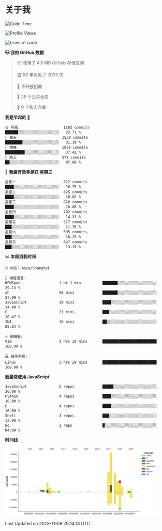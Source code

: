 # 关于我

<!--START_SECTION:waka-->
![Code Time](http://img.shields.io/badge/Code%20Time-822%20hrs%2036%20mins-blue)

![Profile Views](http://img.shields.io/badge/%E4%B8%AA%E4%BA%BA%E8%B5%84%E6%96%99%E8%A7%82%E7%9C%8B%E6%AC%A1%E6%95%B0-0-blue)

![Lines of code](https://img.shields.io/badge/%E4%BB%8E%E3%80%8CHello%20World%E3%80%8D%E8%B5%B7%E6%88%91%E5%B7%B2%E7%BB%8F%E5%86%99%E4%BA%86-859.8%20thousand%20%E8%A1%8C%E4%BB%A3%E7%A0%81-blue)

**🐱 我的 GitHub 数据** 

> 📦  使用了 4.5 MB GitHub 存储空间 
 > 
> 🏆 82 年贡献了 2023 次
 > 
> 🚫 不开放招聘
 > 
> 📜 25 个公共仓库 
 > 
> 🔑 0 个私人仓库 
 > 
**我是早起的 🐤** 

```text
🌞 早晨                     1163 commits        ██████░░░░░░░░░░░░░░░░░░░   23.71 % 
🌆 白天                     1530 commits        ████████░░░░░░░░░░░░░░░░░   31.19 % 
🌃 傍晚                     1836 commits        █████████░░░░░░░░░░░░░░░░   37.42 % 
🌙 晚上                     377 commits         ██░░░░░░░░░░░░░░░░░░░░░░░   07.68 % 
```
📅 **我最有效率是在 星期三** 

```text
星期一                      822 commits         ████░░░░░░░░░░░░░░░░░░░░░   16.75 % 
星期二                      825 commits         ████░░░░░░░░░░░░░░░░░░░░░   16.82 % 
星期三                      828 commits         ████░░░░░░░░░░░░░░░░░░░░░   16.88 % 
星期四                      702 commits         ████░░░░░░░░░░░░░░░░░░░░░   14.31 % 
星期五                      577 commits         ███░░░░░░░░░░░░░░░░░░░░░░   11.76 % 
星期六                      505 commits         ███░░░░░░░░░░░░░░░░░░░░░░   10.29 % 
星期日                      647 commits         ███░░░░░░░░░░░░░░░░░░░░░░   13.19 % 
```


📊 **本周消耗时间** 

```text
🕑︎ 时区: Asia/Shanghai

💬 编程语言: 
RPMSpec                  1 hr 1 min          ███████░░░░░░░░░░░░░░░░░░   29.13 % 
sh                       56 mins             ███████░░░░░░░░░░░░░░░░░░   27.09 % 
JavaScript               30 mins             ████░░░░░░░░░░░░░░░░░░░░░   14.40 % 
C                        21 mins             ███░░░░░░░░░░░░░░░░░░░░░░   10.47 % 
INI                      16 mins             ██░░░░░░░░░░░░░░░░░░░░░░░   08.03 % 

🔥 编辑器: 
Vim                      3 hrs 29 mins       █████████████████████████   100.00 % 

💻 操作系统: 
Linux                    3 hrs 29 mins       █████████████████████████   100.00 % 
```

**我最常使用 JavaScript** 

```text
JavaScript               5 repos             █████░░░░░░░░░░░░░░░░░░░░   20.00 % 
Python                   4 repos             ████░░░░░░░░░░░░░░░░░░░░░   16.00 % 
C                        4 repos             ████░░░░░░░░░░░░░░░░░░░░░   16.00 % 
Shell                    3 repos             ███░░░░░░░░░░░░░░░░░░░░░░   12.00 % 
Go                       1 repo              █░░░░░░░░░░░░░░░░░░░░░░░░   04.00 % 
```



**时间线**

![Lines of Code chart](https://raw.githubusercontent.com/Arondight/Arondight/master/assets/bar_graph.png)


 Last Updated on 2023-11-08 20:14:13 UTC
<!--END_SECTION:waka-->
